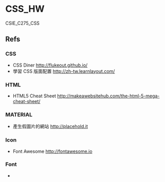 # CSS_HW
CSIE_C275_CSS

## Refs
### CSS
* CSS Diner http://flukeout.github.io/   
* 學習 CSS 版面配置 http://zh-tw.learnlayout.com/  

### HTML
* HTML5 Cheat Sheet http://makeawebsitehub.com/the-html-5-mega-cheat-sheet/  

### MATERIAL
* 產生假圖片的網站 http://placehold.it  

### Icon
* Font Awesome http://fontawesome.io  

### Font
* 